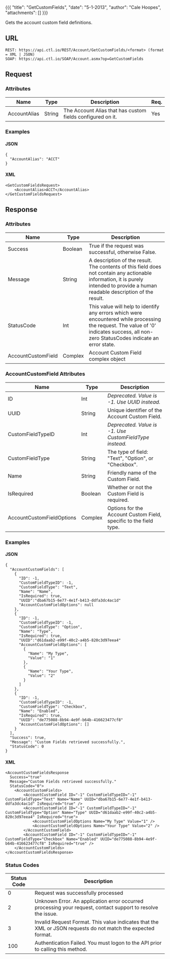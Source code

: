 {{{
  "title": "GetCustomFields",
  "date": "5-1-2013",
  "author": "Cale Hoopes",
  "attachments": []
}}}

Gets the account custom field definitions.

## URL

    REST: https://api.ctl.io/REST/Account/GetCustomFields/<format> (format = XML | JSON)
    SOAP: https://api.ctl.io/SOAP/Account.asmx?op=GetCustomFields

## Request

### Attributes

| Name | Type | Description | Req. |
| --- | --- | --- | --- |
| AccountAlias | String | The Account Alias that has custom fields configured on it. | Yes |

### Examples

#### JSON

    {
      "AccountAlias": "ACCT"
    }

#### XML

    <GetCustomFieldsRequest>
        <AccountAlias>ACCT</AccountAlias>
    </GetCustomFieldsRequest>

## Response

### Attributes

| Name | Type | Description |
| --- | --- | --- |
| Success | Boolean | True if the request was successful, otherwise False. |
| Message | String | A description of the result. The contents of this field does not contain any actionable information, it is purely intended to provide a human readable description of the result. |
| StatusCode | Int | This value will help to identify any errors which were encountered while processing the request. The value of '0' indicates success, all non-zero StatusCodes indicate an error state. |
| AccountCustomField | Complex | Account Custom Field complex object |

### AccountCustomField Attributes

| Name | Type | Description |
| --- | --- | --- |
| ID | Int | _Deprecated. Value is -1. Use UUID instead._ |
| UUID | String | Unique identifier of the Account Custom Field. |
| CustomFieldTypeID | Int | _Deprecated. Value is -1. Use CustomFieldType instead._ |
| CustomFieldType | String | The type of field: "Text", "Option", or "Checkbox". |
| Name | String | Friendly name of the Custom Field. |
| IsRequired | Boolean | Whether or not the Custom Field is required. |
| AccountCustomFieldOptions | Complex | Options for the Account Custom Field, specific to the field type. |

### Examples

#### JSON

    {
      "AccountCustomFields": [
        {
          "ID": -1,
          "CustomFieldTypeID": -1,
          "CustomFieldType": "Text",
          "Name": "Name",
          "IsRequired": true,
          "UUID":"dba67b15-6e77-4e1f-b413-ddfa3dc4ac1d"
          "AccountCustomFieldOptions": null
        },
        {
          "ID": -1,
          "CustomFieldTypeID": -1,
          "CustomFieldType": "Option",
          "Name": "Type",
          "IsRequired": true,
          "UUID":"d61daab2-e99f-40c2-a4b5-820c3d97eea4"
          "AccountCustomFieldOptions": [
            {
              "Name": "My Type",
              "Value": "1"
            },
            {
              "Name": "Your Type",
              "Value": "2"
            }
          ]
        },
        {
          "ID": -1,
          "CustomFieldTypeID": -1,
          "CustomFieldType": "Checkbox",
          "Name": "Enabled",
          "IsRequired": true,
          "UUID": "de775088-8b94-4e9f-b64b-416623477cf8"
          "AccountCustomFieldOptions": []
        }
      ],
      "Success": true,
      "Message": "Custom Fields retrieved successfully.",
      "StatusCode": 0
    }


#### XML

    <AccountCustomFieldsResponse
      Success="true"
      Message="Custom Fields retrieved successfully."
      StatusCode="0">
        <AccountCustomFields>
            <AccountCustomField ID="-1" CustomFieldTypeID="-1" CustomFieldType="Text" Name="Name" UUID="dba67b15-6e77-4e1f-b413-ddfa3dc4ac1d" IsRequired="true" />
            <AccountCustomField ID="-1" CustomFieldTypeID="-1" CustomFieldType="Option" Name="Type" UUID="d61daab2-e99f-40c2-a4b5-820c3d97eea4" IsRequired="true">
                <AccountCustomFieldOptions Name="My Type" Value="1" />
                <AccountCustomFieldOptions Name="Your Type" Value="2" />
            </AccountCustomField>
            <AccountCustomField ID="-1" CustomFieldTypeID="-1" CustomFieldType="Checkbox" Name="Enabled" UUID="de775088-8b94-4e9f-b64b-416623477cf8" IsRequired="true" />
        </AccountCustomFields>
    </AccountCustomFieldsResponse>

### Status Codes

| Status Code | Description |
| --- | --- |
| 0 | Request was successfully processed |
| 2 | Unknown Error.  An application error occurred processing your request, contact support to resolve the issue. |
| 3 | Invalid Request Format. This value indicates that the XML or JSON requests do not match the expected format. |
| 100 | Authentication Failed.  You must logon to the API prior to calling this method. |
